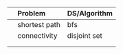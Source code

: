 | | Problem | DS/Algorithm |
|:-----|:-----|:-----|
| | shortest path | bfs |
| | connectivity | disjoint set |
| | | |
| | | |
